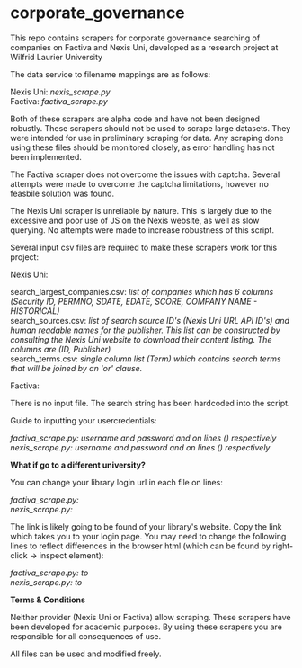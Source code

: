 # corporate_governance
This repo contains scrapers for corporate governance searching of companies on Factiva and Nexis Uni, developed as a research project at Wilfrid Laurier University

The data service to filename mappings are as follows:

Nexis Uni: _nexis_scrape.py_  
Factiva: _factiva_scrape.py_  

Both of these scrapers are alpha code and have not been designed robustly. These scrapers should not be used to scrape large datasets. They were intended for use in preliminary scraping for data. Any scraping done using these files should be monitored closely, as error handling has not been implemented.

The Factiva scraper does not overcome the issues with captcha. Several attempts were made to overcome the captcha limitations, however no feasbile solution was found. 

The Nexis Uni scraper is unreliable by nature. This is largely due to the excessive and poor use of JS on the Nexis website, as well as slow querying. No attempts were made to increase robustness of this script. 

Several input csv files are required to make these scrapers work for this project:

Nexis Uni:

search_largest_companies.csv: _list of companies which has 6 columns (Security ID, PERMNO, SDATE, EDATE, SCORE, COMPANY NAME - HISTORICAL)_  
search_sources.csv: _list of search source ID's (Nexis Uni URL API ID's) and human readable names for the publisher. This list can be constructed by consulting the Nexis Uni website to download their content listing. The columns are (ID, Publisher)_  
search_terms.csv: _single column list (Term) which contains search terms that will be joined by an 'or' clause._  

Factiva:

There is no input file. The search string has been hardcoded into the script.

Guide to inputting your usercredentials:

_factiva_scrape.py: username and password and on lines () respectively_  
_nexis_scrape.py: username and password and on lines () respectively_  

**What if go to a different university?**

You can change your library login url in each file on lines:

_factiva_scrape.py:_  
_nexis_scrape.py:_  

The link is likely going to be found of your library's website. Copy the link which takes you to your login page. You may need to change the following lines to reflect differences in the browser html (which can be found by right-click -> inspect element):

_factiva_scrape.py: to_  
_nexis_scrape.py: to_  

**Terms & Conditions**

Neither provider (Nexis Uni or Factiva) allow scraping. These scrapers have been developed for academic purposes. By using these scrapers you are responsible for all consequences of use. 

All files can be used and modified freely.
